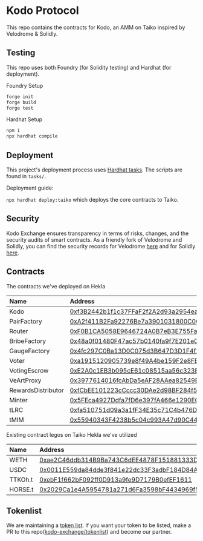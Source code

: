 # Kodo Protocol

This repo contains the contracts for Kodo, an AMM on Taiko inspired by Velodrome & Solidly.

## Testing

This repo uses both Foundry (for Solidity testing) and Hardhat (for deployment).

Foundry Setup

```ml
forge init
forge build
forge test
```

Hardhat Setup

```ml
npm i
npx hardhat compile
```

## Deployment

This project's deployment process uses [Hardhat tasks](https://hardhat.org/guides/create-task.html). The scripts are found in `tasks/`.

Deployment guide:

`npx hardhat deploy:taiko` which deploys the core contracts to Taiko.

## Security

Kodo Exchange ensures transparency in terms of risks, changes, and the security audits of smart contracts. As a friendly fork of Velodrome and Solidly, you can find the security records for Velodrome [here](https://github.com/velodrome-finance/docs/blob/main/pages/security.md) and for Solidly [here](https://github.com/froggerdev/solidly).

## Contracts

The contracts we've deployed on Hekla

| Name               | Address                                                                                                                               |
| :----------------- | :------------------------------------------------------------------------------------------------------------------------------------ |
| Kodo               | [0xf3B2442b1f1c37FFaF2f2A2d93a2954eaF660646](https://hekla.taikoscan.network/address/0xf3B2442b1f1c37FFaF2f2A2d93a2954eaF660646) |
| PairFactory        | [0xA2f411B2Fa92276Be7a3901031800C0027a712D3](https://hekla.taikoscan.network/address/0xA2f411B2Fa92276Be7a3901031800C0027a712D3) |
| Router             | [0xF0B1CA5058E9646724A0B7eB3E755Fa60552DF69](https://hekla.taikoscan.network/address/0xF0B1CA5058E9646724A0B7eB3E755Fa60552DF69) |
| BribeFactory       | [0x48a0f01480F47ac57b0140fa9f7E201e040FB2A6](https://hekla.taikoscan.network/address/0x48a0f01480F47ac57b0140fa9f7E201e040FB2A6) |
| GaugeFactory       | [0x4fc297C0Ba13D0C075d3B647D3D1F4f258a3701E](https://hekla.taikoscan.network/address/0x4fc297C0Ba13D0C075d3B647D3D1F4f258a3701E) |
| Voter              | [0xa1915120905739e8f49A4be159F2e8FBa7202F2D](https://hekla.taikoscan.network/address/0xa1915120905739e8f49A4be159F2e8FBa7202F2D) |
| VotingEscrow       | [0xE2A0c1EB3b095cE61c08515aa56c323B38dcB5D3](https://hekla.taikoscan.network/address/0xE2A0c1EB3b095cE61c08515aa56c323B38dcB5D3) |
| VeArtProxy         | [0x3977614016fcAbDa5eAF28AAea82549E02cB97AC](https://hekla.taikoscan.network/address/0x3977614016fcAbDa5eAF28AAea82549E02cB97AC) |
| RewardsDistributor | [0xfCbEE101223cCccc30DAe2d98BF284f541d883DA](https://hekla.taikoscan.network/address/0xfCbEE101223cCccc30DAe2d98BF284f541d883DA) |
| Minter             | [0x5FEca4927Ddfa7fD6e397fA466e1290EC4E7dFa0](https://hekla.taikoscan.network/address/0x5FEca4927Ddfa7fD6e397fA466e1290EC4E7dFa0) |
| tLRC               | [0xfa510751d09a3a1fF34E35c71C4b476D7D5AeAa7](https://hekla.taikoscan.network/address/0xfa510751d09a3a1fF34E35c71C4b476D7D5AeAa7) |
| tMIM               | [0x55940343F4238b5c04c993A47d90C44336a1f809](https://hekla.taikoscan.network/address/0x55940343F4238b5c04c993A47d90C44336a1f809) |



Existing contract legos on Taiko Hekla we've utilized

| Name               | Address                                                                                                                               |
| :----------------- | :------------------------------------------------------------------------------------------------------------------------------------ |
| WETH               | [0xae2C46ddb314B9Ba743C6dEE4878F151881333D9](https://hekla.taikoscan.network/address/0xae2C46ddb314B9Ba743C6dEE4878F151881333D9) |
| USDC               | [0x0011E559da84dde3f841e22dc33F3adbF184D84A](https://hekla.taikoscan.network/address/0x0011E559da84dde3f841e22dc33F3adbF184D84A) |
| TTKOh.t            | [0xebF1f662bF092ff0D913a9fe9D7179B0efEF1611](https://hekla.taikoscan.network/address/0xebF1f662bF092ff0D913a9fe9D7179B0efEF1611) |
| HORSE.t            | [0x2029Ca1e4A5954781a271d6Fa3598bF4434969f5](https://hekla.taikoscan.network/address/0x2029Ca1e4A5954781a271d6Fa3598bF4434969f5) |

## Tokenlist

We are maintaining a [token list](https://raw.githubusercontent.com/kodo-exchange/tokenlist/main/tokenlist.json). If you want your token to be listed, make a PR to this repo([kodo-exchange/tokenlist](https://github.com/kodo-exchange/tokenlist)) and become our partner.
